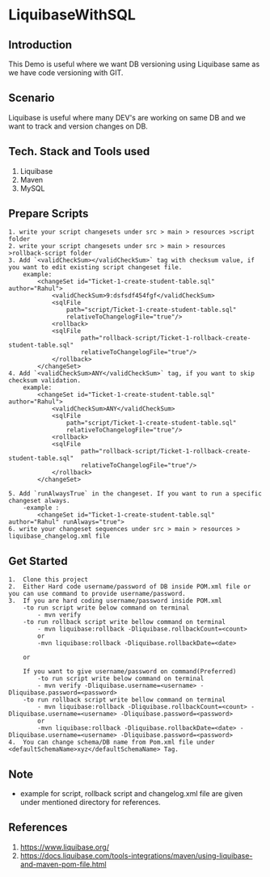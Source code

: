# LiquibaseWithSQL

## Introduction
This Demo is useful where we want DB versioning using Liquibase same as we have code versioning with GIT.


## Scenario
Liquibase is useful where many DEV's are working on same DB and we want to track and version changes on DB.


## Tech. Stack and Tools used
1.  Liquibase
2.  Maven
3.  MySQL


## Prepare Scripts
```
1. write your script changesets under src > main > resources >script folder
2. write your script changesets under src > main > resources >rollback-script folder 
3. Add `<validCheckSum></validCheckSum>` tag with checksum value, if you want to edit existing script changeset file.
    example:
        <changeSet id="Ticket-1-create-student-table.sql" author="Rahul">
            <validCheckSum>9:dsfsdf454fgf</validCheckSum>
            <sqlFile
                path="script/Ticket-1-create-student-table.sql"
                relativeToChangelogFile="true"/>
            <rollback>
            <sqlFile
                    path="rollback-script/Ticket-1-rollback-create-student-table.sql"
                    relativeToChangelogFile="true"/>
            </rollback>
        </changeSet>
4. Add `<validCheckSum>ANY</validCheckSum>` tag, if you want to skip checksum validation.
    example:
        <changeSet id="Ticket-1-create-student-table.sql" author="Rahul">
            <validCheckSum>ANY</validCheckSum>
            <sqlFile
                path="script/Ticket-1-create-student-table.sql"
                relativeToChangelogFile="true"/>
            <rollback>
            <sqlFile
                    path="rollback-script/Ticket-1-rollback-create-student-table.sql"
                    relativeToChangelogFile="true"/>
            </rollback>
        </changeSet>
    
5. Add `runAlwaysTrue` in the changeset. If you want to run a specific changeset always.
    -example : 
        <changeSet id="Ticket-1-create-student-table.sql" author="Rahul" runAlways="true">
6. write your changeset sequences under src > main > resources > liquibase_changelog.xml file     
```


## Get Started
```
1.  Clone this project
2.  Either Hard code username/password of DB inside POM.xml file or you can use command to provide username/password.
3.  If you are hard coding username/password inside POM.xml
    -to run script write below command on terminal
        - mvn verify
    -to run rollback script write bellow command on terminal
        - mvn liquibase:rollback -Dliquibase.rollbackCount=<count>
        or
        -mvn liquibase:rollback -Dliquibase.rollbackDate=<date>
        
    or
    
    If you want to give username/password on command(Preferred)
        -to run script write below command on terminal
        - mvn verify -Dliquibase.username=<username> -Dliquibase.password=<password>
    -to run rollback script write bellow command on terminal
        - mvn liquibase:rollback -Dliquibase.rollbackCount=<count> -Dliquibase.username=<username> -Dliquibase.password=<password>
        or
        -mvn liquibase:rollback -Dliquibase.rollbackDate=<date> -Dliquibase.username=<username> -Dliquibase.password=<password>
4.  You can change schema/DB name from Pom.xml file under <defaultSchemaName>xyz</defaultSchemaName> Tag.
```

## Note
-  example for script, rollback script and changelog.xml file are given under mentioned directory for references.

## References

1.  https://www.liquibase.org/
2.  https://docs.liquibase.com/tools-integrations/maven/using-liquibase-and-maven-pom-file.html